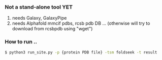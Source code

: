 ### Not a stand-alone tool YET 
1. needs Galaxy, GalaxyPipe
2. needs Alphafold mmcif pdbs, rcsb pdb DB ... (otherwise will try to download from rcsbpdb using "wget") 

### How to run ..
```bash
$ python3 run_site.py -p {protein PDB file} -tsm foldseek -t result
```
